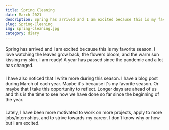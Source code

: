 ```yaml
---
title: Spring Cleaning
date: March 2021
description: Spring has arrived and I am excited because this is my favorite season. I love watching the leaves grow back, the flowers bloom, and the warm sun kissing my skin. I am ready! A year has passed since the pandemic and...
slug: Spring-Cleaning
img: spring-cleaning.jpg
category: diary
---
```


<p>
    Spring has arrived and I am excited because this is my favorite season. I love watching the leaves grow back, the flowers bloom, and the warm sun kissing my skin. I am ready! A year has passed since the pandemic and a lot has changed.
</p>
<p>
    I have also noticed that I write more during this season. I have a blog post during March of each year. Maybe it's because it's my favorite season. Or maybe that I take this opportunity to reflect. Longer days are ahead of us and this is the time to see how we have done so far since the beginning of the year.
</p>
<p>
    Lately, I have been more motivated to work on more projects, apply to more jobs/internships, and to strive towards my career. I don't know why or how but I am excited.
</p>

<style>

div {
   text-align: justify;
}

p {
    padding-top: 5px;
    padding-bottom: 5px;
}

p1 {
    font-weight: bold;
}

p2 {
    font-style: italic;
    color: black;
}

p2:hover {
    text-decoration: underline;
}

</style>